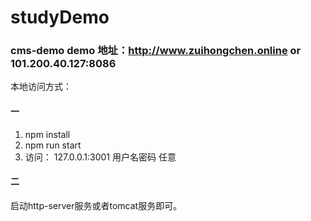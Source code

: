 # studyDemo

### cms-demo demo 地址：http://www.zuihongchen.online  or 101.200.40.127:8086
本地访问方式：
#### 一
1. npm install
2. npm run start
3. 访问： 127.0.0.1:3001 用户名密码 任意

#### 二
启动http-server服务或者tomcat服务即可。


